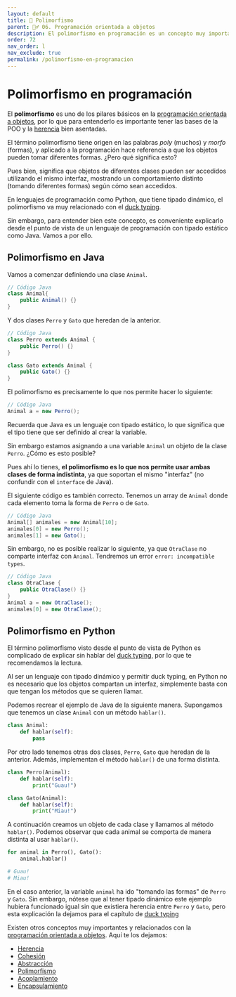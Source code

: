 ```yaml
---
layout: default
title: 📙 Polimorfismo
parent: 🏄‍♂️ 06. Programación orientada a objetos
description: El polimorfismo en programación es un concepto muy importante en la programación orientada a objetos, y hace referencia a la capacidad que puede tener un objeto para ofrecer una respuesta distinta en función de su implementación.
order: 72
nav_order: l
nav_exclude: true
permalink: /polimorfismo-en-programacion
---
```



# Polimorfismo en programación

El **polimorfismo** es uno de los pilares básicos en la [programación orientada a objetos](/programacion-orientada-a-objetos-python), por lo que para entenderlo es importante tener las bases de la POO y la [herencia](/herencia-en-python) bien asentadas.

El término polimorfismo tiene origen en las palabras *poly* (muchos) y *morfo* (formas), y aplicado a la programación hace referencia a que los objetos pueden tomar diferentes formas. ¿Pero qué significa esto?

Pues bien, significa que objetos de diferentes clases pueden ser accedidos utilizando el mismo interfaz, mostrando un comportamiento distinto (tomando diferentes formas) según cómo sean accedidos.

En lenguajes de programación como Python, que tiene tipado dinámico, el polimorfismo va muy relacionado con el [duck typing](/duck-typing-python).

Sin embargo, para entender bien este concepto, es conveniente explicarlo desde el punto de vista de un lenguaje de programación con tipado estático como Java. Vamos a por ello.

## Polimorfismo en Java

Vamos a comenzar definiendo una clase `Animal`.

```java
// Código Java
class Animal{ 
    public Animal() {} 
}
```

Y dos clases `Perro` y `Gato` que heredan de la anterior.

```java
// Código Java
class Perro extends Animal {
    public Perro() {}
}

class Gato extends Animal {
    public Gato() {}
}
```

El polimorfismo es precisamente lo que nos permite hacer lo siguiente:

```java
// Código Java
Animal a = new Perro();
```

Recuerda que Java es un lenguaje con tipado estático, lo que significa que el tipo tiene que ser definido al crear la variable.

Sin embargo estamos asignando a una variable `Animal` un objeto de la clase `Perro`. ¿Cómo es esto posible?

Pues ahí lo tienes, **el polimorfismo es lo que nos permite usar ambas clases de forma indistinta**, ya que soportan el mismo "interfaz" (no confundir con el `interface` de Java).

El siguiente código es también correcto. Tenemos un array de `Animal` donde cada elemento toma la forma de `Perro` o de `Gato`.

```java
// Código Java
Animal[] animales = new Animal[10];
animales[0] = new Perro();
animales[1] = new Gato();
```

Sin embargo, no es posible realizar lo siguiente, ya que `OtraClase` no comparte interfaz con `Animal`. Tendremos un error `error: incompatible types`.

```java
// Código Java
class OtraClase { 
    public OtraClase() {} 
}
Animal a = new OtraClase();
animales[0] = new OtraClase();
```

## Polimorfismo en Python

El término polimorfismo visto desde el punto de vista de Python es complicado de explicar sin hablar del [duck typing](/duck-typing-python), por lo que te recomendamos la lectura.

Al ser un lenguaje con tipado dinámico y permitir duck typing, en Python no es necesario que los objetos compartan un interfaz, simplemente basta con que tengan los métodos que se quieren llamar.

Podemos recrear el ejemplo de Java de la siguiente manera. Supongamos que tenemos un clase `Animal` con un método `hablar()`.

```python
class Animal:
    def hablar(self):
        pass
```

Por otro lado tenemos otras dos clases, `Perro`, `Gato` que heredan de la anterior. Además, implementan el método `hablar()` de una forma distinta.

```python
class Perro(Animal):
    def hablar(self):
        print("Guau!")

class Gato(Animal):
    def hablar(self):
        print("Miau!")
```

A continuación creamos un objeto de cada clase y llamamos al método `hablar()`. Podemos observar que cada animal se comporta de manera distinta al usar `hablar()`.

```python
for animal in Perro(), Gato():
    animal.hablar()

# Guau!
# Miau!
```

En el caso anterior, la variable `animal` ha ido "tomando las formas" de `Perro` y `Gato`. Sin embargo, nótese que al tener tipado dinámico este ejemplo hubiera funcionado igual sin que existiera herencia entre `Perro` y `Gato`, pero esta explicación la dejamos para el capítulo de [duck typing](/duck-typing-python)

Existen otros conceptos muy importantes y relacionados con la [programación orientada a objetos](/programacion-orientada-a-objetos/ "programación orientada a objetos"). Aquí te los dejamos:
* [Herencia](/herencia-en-python/ "Herencia")
* [Cohesión](/cohesion-en-programacion/ "Cohesión")
* [Abstracción](/abstraccion-en-programacion/ "Abstracción")
* [Polimorfismo](/polimorfismo-en-programacion/ "Polimorfismo")
* [Acoplamiento](/acoplamiento-poo/ "Acoplamiento")
* [Encapsulamiento](/encapsulamiento-poo/ "Encapsulamiento")